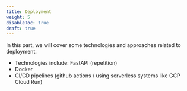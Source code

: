 ```yaml
---
title: Deployment
weight: 5
disableToc: true
draft: true
---
```


In this part, we will cover some technologies and approaches related to deployment.

- Technologies include: FastAPI (repetition)
- Docker
- CI/CD pipelines (github actions / using serverless systems like GCP Cloud Run)

